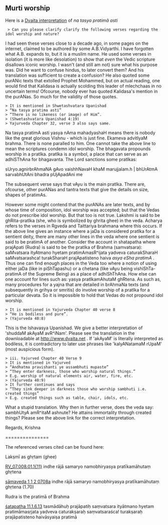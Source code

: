 ## Murti worship ##

Here is a [Dvaita interpretation](https://in.groups.yahoo.com/neo/groups/SUMADHWASEVA/conversations/topics/3473?l=1) of _na tasya pratimā asti_


     > Can you please clarify clarify the following verses regarding the idol worship and nature?

I had seen these verses close to a decade ago, in some pages on the
internet, claimed to be authored by some A.B.Vidyarthi. I have
forgotten what A.B. expands to, but it is a muslim name. He used some
verses in isolation (it is more like desolation) to show that _even_
the Vedic scripture disallows iconic worship. I wasn't (and still am
not) sure what his purpose was. Did he want to confuse hindus, to
later convert them? And his translation was sufficient to create a
confusion? He also quoted some purANic texts that extolled Prophet
Mohammed, but on actual reading, one would find that Kalidasa is
actually scolding this leader of mlechchaas in no uncertain terms!
Ofcourse, nobody ever has quoted Kalidasa's mention in the purANas. So
much for the validity of those quotes.

    > It is mentioned in Shwetashvatara Upanishad
    > “Na tasya pratima asti”
    > “There is no likeness (or image) of Him”.
    > (Shwetashvatara Upanishad 4:19)
    > Yajurveda Chapter 32, verse 3 also says same.

Na tasya pratimA asti yasya nAma mahadyashaH means there is nobody
like the great glorious Vishnu - which is just fine. Ekameva advitIyaM
brahma. There is none paralled to him. One cannot take the above line
to mean the scriptures condemn idol worship. The bhagavata propounds
worship in a pratIka. pratIka is a symbol, a place that can serve as
an adhiSThAna for bhagavanta. The Lord sanctions some pratIkas:

sUryo.agnirbrAhmaNA gAvo vaishhNavaH khaM marujjalam.h |
bhUrAtmA sarvabhUtAni bhadra pUjApadAni me

The subsequent verse says that vAyu is the main pratIka. There are,
ofcourse, other purANas and tantra texts that give the details on
size, shapes of pratimAs.

However some might contend that the purANAs are later texts, and by
whose time of composition, idol worship was accepted; but that the
Vedas do not prescribe idol worship. But that too is not true. Lakshmi
is said to be ghRita-pratIka (she, who is symbolized by ghrita ghee)
in the veda. Acharya refers to the verses in Rgveda and Taittariya
brahmana where this occurs. If the above line gives an instance where
a jaDa is considered pratIka for a sentient deity, there are many
other lines in the veda where one sentient is said to be pratimA of
another. Consider the account in shatapatha where prajApati (Rudra) is
said to be the pratIka of Brahma (samvatsara): saMvatsara ityAtmano
hyetam pratimAmasR^ijata yadveva caturakSharaH saMvatsarashca!
turakSharaH prajApatisteno haiva _asya eSha pratimA_ . Thus one can
find enough places in the Veda too where a notion of using either jaDa
(like in piShTapashu) or a chetana (like vAyu being vishiShTa-pratimA
of the Supreme Being) as a place of adhiShThAna. How else can one
account for lines such as: yasya pratIkamAhutaM ghRtena. As such as,
many procedures for a yajna that are detailed in brAhmaNa texts (and
subsequently in grihya or smritis) do involve worship of a pratIka for
a particular devata. So it is impossible to hold that Vedas do not
propound idol worship.

    > It is mentioned in Yajurveda Chapter 40 verse 8
    > “He is bodiless and pure”.
    > (Yajurveda 40:8)

This is the Ishavasya Upanishad. We give a better interpretation of
'shuddaM akAyaM avR^iNam'. Please see the translation in the
downloadable at http://www.dvaita.net . If 'akAyaM' is literally
interpreted as bodiless, it is contradictory to later use phrases like
'kalyANatamaM rUpaM' (most auspicious form).

    > iii. Yajurved Chapter 40 Verse 9
    > It is mentioned in Yajurved
    > “Andhatma pravishanti ye assambhuti mupaste”
    > “They enter darkness, those who worship natural things.”
    > E.g. worship of natural elements air, water, fire, etc.
    > (Yajurveda 40:9)
    > It further continues and says
    > “They sink deeper in darkness those who worship sambhuti i.e. created things”
    > E.g. created things such as table, chair, idols, etc.

What a stupid translation. Why then in further verse, does the veda
say: sambhUtyA amR^itaM ashnute? He attains immortality through
created things? Please see the above link for the correct
interpretation.

Regards,
Krishna


===============

The referenced verses cited can be found here:

Lakṣmī as ghṛtam (ghee)

[RV_07.008.01.1{11}](http://fiindolo.sub.uni-goettingen.de/gretil/1_sanskr/1_veda/1_sam/1_rv/rv_07_u.htm)         indhe rājā samaryo namobhiryasya pratīkamāhutaṃ ghṛtena

[sāmaveda 1 1 2 0708a](http://gretil.sub.uni-goettingen.de/gretil/1_sanskr/1_veda/1_sam/samavedu.htm) indhe rājā samaryo namobhiryasya pratīkamāhutaṃ ghṛtena (1.70)

Rudra is the pratimā of Brahma

[śatapatha 11.1.6.13](http://fiindolo.sub.uni-goettingen.de/gretil/1_sanskr/1_veda/2_bra/satapath/sb_11_u.htm)
 tasmādāhuḥ prajāpatiḥ saṃvatsara ityātmano hyetam pratimāmasṛjata yadveva
caturakṣaraḥ saṃvatsaraśca! turakṣaraḥ prajāpatisteno haivāsyaiṣa pratimā 
